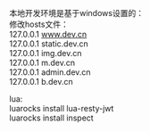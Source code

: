 本地开发环境是基于windows设置的：  
修改hosts文件：  
127.0.0.1 www.dev.cn  
127.0.0.1 static.dev.cn  
127.0.0.1 img.dev.cn  
127.0.0.1 m.dev.cn  
127.0.0.1 admin.dev.cn  
127.0.0.1 b.dev.cn  




lua:  
luarocks install lua-resty-jwt  
luarocks install inspect  
